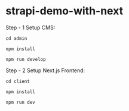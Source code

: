 # strapi-demo-with-next
Step - 1 Setup CMS:

`
cd admin 
`

`
npm install
`

`
npm run develop
`

Step - 2 Setup Next.js Frontend:

`
cd client
`

`
npm install
`

`
npm run dev
`
